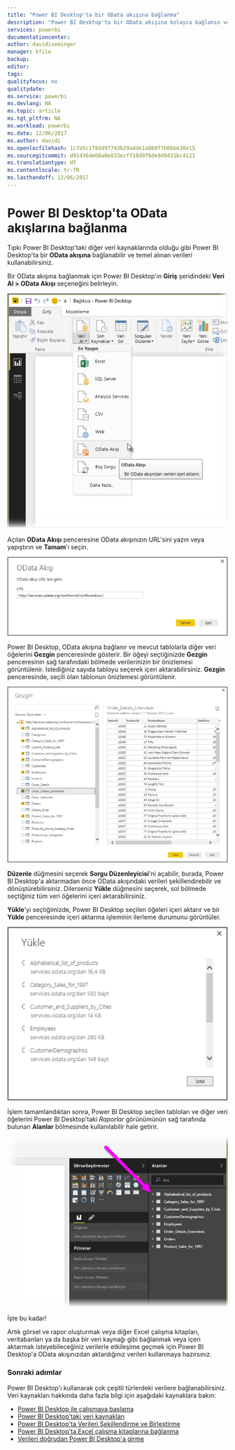 ```yaml
---
title: "Power BI Desktop'ta bir OData akışına bağlanma"
description: "Power BI Desktop'ta bir OData akışına kolayca bağlanın ve bu akışı kullanın"
services: powerbi
documentationcenter: 
author: davidiseminger
manager: kfile
backup: 
editor: 
tags: 
qualityfocus: no
qualitydate: 
ms.service: powerbi
ms.devlang: NA
ms.topic: article
ms.tgt_pltfrm: NA
ms.workload: powerbi
ms.date: 12/06/2017
ms.author: davidi
ms.openlocfilehash: 1c7e5c1f8dd97743b29a4de1a0b0f7b0bbe30e15
ms.sourcegitcommit: d91436de68a0e833ecff18d976de9d9431bc4121
ms.translationtype: HT
ms.contentlocale: tr-TR
ms.lasthandoff: 12/06/2017
---
```

# <a name="connect-to-odata-feeds-in-power-bi-desktop"></a>Power BI Desktop'ta OData akışlarına bağlanma
Tıpkı Power BI Desktop'taki diğer veri kaynaklarında olduğu gibi Power BI Desktop'ta bir **OData akışına** bağlanabilir ve temel alınan verileri kullanabilirsiniz.

Bir OData akışına bağlanmak için Power BI Desktop'ın **Giriş** şeridindeki **Veri Al > OData Akışı** seçeneğini belirleyin.

![](media/desktop-connect-odata/connect-to-odata_1.png)

Açılan **OData Akışı** penceresine OData akışınızın URL'sini yazın veya yapıştırın ve **Tamam**'ı seçin.

![](media/desktop-connect-odata/connect-to-odata_2.png)

Power BI Desktop, OData akışına bağlanır ve mevcut tablolarla diğer veri öğelerini **Gezgin** penceresinde gösterir. Bir öğeyi seçtiğinizde **Gezgin** penceresinin sağ tarafındaki bölmede verilerinizin bir önizlemesi görüntülenir. İstediğiniz sayıda tabloyu seçerek içeri aktarabilirsiniz. **Gezgin** penceresinde, seçili olan tablonun önizlemesi görüntülenir.

![](media/desktop-connect-odata/connect-to-odata_3.png)

**Düzenle** düğmesini seçerek **Sorgu Düzenleyicisi**'ni açabilir, burada, Power BI Desktop'a aktarmadan önce OData akışındaki verileri şekillendirebilir ve dönüştürebilirsiniz. Dilerseniz **Yükle** düğmesini seçerek, sol bölmede seçtiğiniz tüm veri öğelerini içeri aktarabilirsiniz.

**Yükle**'yi seçtiğimizde, Power BI Desktop seçilen öğeleri içeri aktarır ve bir **Yükle** penceresinde içeri aktarma işleminin ilerleme durumunu görüntüler.

![](media/desktop-connect-odata/connect-to-odata_4.png)

İşlem tamamlandıktan sonra, Power BI Desktop seçilen tabloları ve diğer veri öğelerini Power BI Desktop'taki *Raporlar* görünümünün sağ tarafında bulunan **Alanlar** bölmesinde kullanılabilir hale getirir.

![](media/desktop-connect-odata/connect-to-odata_5.png)

İşte bu kadar!

Artık görsel ve rapor oluşturmak veya diğer Excel çalışma kitapları, veritabanları ya da başka bir veri kaynağı gibi bağlanmak veya içeri aktarmak isteyebileceğiniz verilerle etkileşime geçmek için Power BI Desktop'a OData akışınızdan aktardığınız verileri kullanmaya hazırsınız.

### <a name="next-steps"></a>Sonraki adımlar
Power BI Desktop'ı kullanarak çok çeşitli türlerdeki verilere bağlanabilirsiniz. Veri kaynakları hakkında daha fazla bilgi için aşağıdaki kaynaklara bakın:

* [Power BI Desktop ile çalışmaya başlama](desktop-getting-started.md)
* [Power BI Desktop'taki veri kaynakları](desktop-data-sources.md)
* [Power BI Desktop'ta Verileri Şekillendirme ve Birleştirme](desktop-shape-and-combine-data.md)
* [Power BI Desktop'ta Excel çalışma kitaplarına bağlanma](desktop-connect-excel.md)   
* [Verileri doğrudan Power BI Desktop'a girme](desktop-enter-data-directly-into-desktop.md)   

